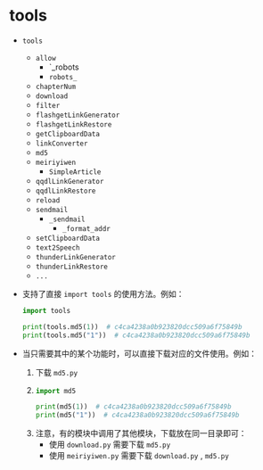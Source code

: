 # tools

- `tools`
  - `allow`
    - `_robots
    - `robots_`
  - `chapterNum`
  - `download`
  - `filter`
  - `flashgetLinkGenerator`
  - `flashgetLinkRestore`
  - `getClipboardData`
  - `linkConverter`
  - `md5`
  - `meiriyiwen`
    - `SimpleArticle`
  - `qqdlLinkGenerator`
  - `qqdlLinkRestore`
  - `reload`
  - `sendmail`
    - `_sendmail`
      - `_format_addr`
  - `setClipboardData`
  - `text2Speech`
  - `thunderLinkGenerator`
  - `thunderLinkRestore`
  - `...`

- 支持了直接 `import tools` 的使用方法。例如：

  ```python
  import tools

  print(tools.md5(1))  # c4ca4238a0b923820dcc509a6f75849b
  print(tools.md5("1"))  # c4ca4238a0b923820dcc509a6f75849b
  ```

- 当只需要其中的某个功能时，可以直接下载对应的文件使用。例如：
  1. 下载 `md5.py` 
  2. 
      ```python
      import md5

      print(md5(1))  # c4ca4238a0b923820dcc509a6f75849b
      print(md5("1"))  # c4ca4238a0b923820dcc509a6f75849b
      ```
  3. 注意，有的模块中调用了其他模块，下载放在同一目录即可：
      - 使用 `download.py` 需要下载 `md5.py`
      - 使用 `meiriyiwen.py` 需要下载 `download.py` , `md5.py`
